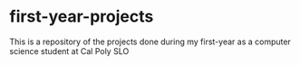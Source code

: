 # first-year-projects
This is a repository of the projects done during my first-year as a computer science student at Cal Poly SLO
